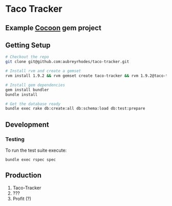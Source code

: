 # Taco Tracker
## Example [Cocoon](https://github.com/nathanvda/cocoon) gem project

## Getting Setup

```bash
# Checkout the repo
git clone git@github.com:aubreyrhodes/taco-tracker.git

# Install rvm and create a gemset
rvm install 1.9.2 && rvm gemset create taco-tracker && rvm 1.9.2@taco-tracker

# Install gem dependencies
gem install bundler
bundle install

# Get the database ready
bundle exec rake db:create:all db:schema:load db:test:prepare
```

## Development

### Testing
To run the test suite execute:

`bundle exec rspec spec`

## Production

1. Taco-Tracker
2. ???
3. Profit (?)
